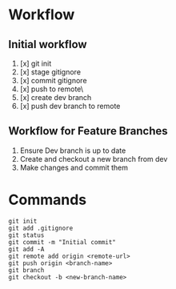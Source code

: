 # Workflow

## Initial workflow
1. [x] git init
1. [x] stage gitignore
2. [x] commit gitignore
3. [x] push to remote\
4. [x] create dev branch
5. [x] push dev branch to remote

## Workflow for Feature Branches
1. Ensure Dev branch is up to date
2. Create and checkout a new branch from dev
3. Make changes and commit them

# Commands

```
git init
git add .gitignore
git status
git commit -m "Initial commit"
git add -A
git remote add origin <remote-url>
git push origin <branch-name>
git branch
git checkout -b <new-branch-name>
```